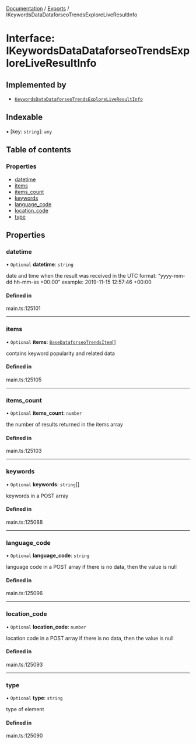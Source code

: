 [Documentation](../README.md) / [Exports](../modules.md) / IKeywordsDataDataforseoTrendsExploreLiveResultInfo

# Interface: IKeywordsDataDataforseoTrendsExploreLiveResultInfo

## Implemented by

- [`KeywordsDataDataforseoTrendsExploreLiveResultInfo`](../classes/KeywordsDataDataforseoTrendsExploreLiveResultInfo.md)

## Indexable

▪ [key: `string`]: `any`

## Table of contents

### Properties

- [datetime](IKeywordsDataDataforseoTrendsExploreLiveResultInfo.md#datetime)
- [items](IKeywordsDataDataforseoTrendsExploreLiveResultInfo.md#items)
- [items\_count](IKeywordsDataDataforseoTrendsExploreLiveResultInfo.md#items_count)
- [keywords](IKeywordsDataDataforseoTrendsExploreLiveResultInfo.md#keywords)
- [language\_code](IKeywordsDataDataforseoTrendsExploreLiveResultInfo.md#language_code)
- [location\_code](IKeywordsDataDataforseoTrendsExploreLiveResultInfo.md#location_code)
- [type](IKeywordsDataDataforseoTrendsExploreLiveResultInfo.md#type)

## Properties

### datetime

• `Optional` **datetime**: `string`

date and time when the result was received
in the UTC format: “yyyy-mm-dd hh-mm-ss +00:00”
example:
2019-11-15 12:57:46 +00:00

#### Defined in

main.ts:125101

___

### items

• `Optional` **items**: [`BaseDataforseoTrendsItem`](../classes/BaseDataforseoTrendsItem.md)[]

contains keyword popularity and related data

#### Defined in

main.ts:125105

___

### items\_count

• `Optional` **items\_count**: `number`

the number of results returned in the items array

#### Defined in

main.ts:125103

___

### keywords

• `Optional` **keywords**: `string`[]

keywords in a POST array

#### Defined in

main.ts:125088

___

### language\_code

• `Optional` **language\_code**: `string`

language code in a POST array
if there is no data, then the value is null

#### Defined in

main.ts:125096

___

### location\_code

• `Optional` **location\_code**: `number`

location code in a POST array
if there is no data, then the value is null

#### Defined in

main.ts:125093

___

### type

• `Optional` **type**: `string`

type of element

#### Defined in

main.ts:125090
